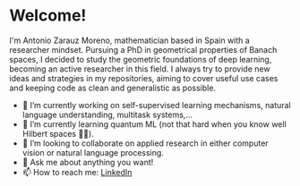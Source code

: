 # Welcome!

I'm Antonio Zarauz Moreno, mathematician based in Spain with a researcher mindset. Pursuing a PhD in geometrical properties of Banach spaces, I decided to study the geometric foundations of deep learning, becoming an active researcher in this field. I always try to provide new ideas and strategies in my repositories, aiming to cover useful use cases and keeping code as clean and generalistic as possible. 

- 🔭 I’m currently working on self-supervised learning mechanisms, natural language understanding, multitask systems,...
- 🌱 I’m currently learning quantum ML (not that hard when you know well Hilbert spaces :face_with_spiral_eyes:).
- 👯 I’m looking to collaborate on applied research in either computer vision or natural language processing.
- 💬 Ask me about anything you want!
- 📫 How to reach me: [LinkedIn](https://www.linkedin.com/in/antonio-zarauz-moreno/)

